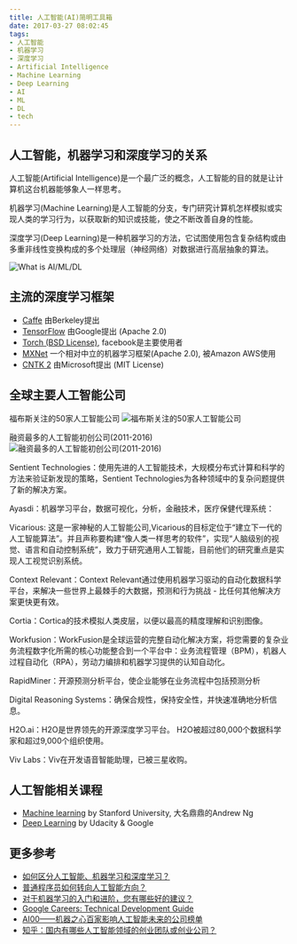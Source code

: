 ```yaml
---
title: 人工智能(AI)简明工具箱
date: 2017-03-27 08:02:45
tags:
- 人工智能
- 机器学习
- 深度学习
- Artificial Intelligence
- Machine Learning
- Deep Learning
- AI
- ML
- DL
- tech
---
```


## 人工智能，机器学习和深度学习的关系
人工智能(Artificial Intelligence)是一个最广泛的概念，人工智能的目的就是让计算机这台机器能够象人一样思考。

机器学习(Machine Learning)是人工智能的分支，专门研究计算机怎样模拟或实现人类的学习行为，以获取新的知识或技能，使之不断改善自身的性能。

深度学习(Deep Learning)是一种机器学习的方法，它试图使用包含复杂结构或由多重非线性变换构成的多个处理层（神经网络）对数据进行高层抽象的算法。

![What is AI/ML/DL](https://lh3.googleusercontent.com/QyJ1Gb1EOtFUsuvU6iTGLTvVDx1f1EEy5peJ236jTFoREH-RbpCxxK2WRt1t4HeXoU3z-_jMuVV983653NVfSHfOzq-Yx8giTBCRM6RP0nFcecggPfyRl5hTEtu0hULWc-eNZNo4T4n7HUhtijw0JyBe5uSf0sm3upFOI8mB-ukLrcJIxnKdIhqwryr5CKRfj1KB12VBBiv6-0FwTZYwgdELcz3VlCztPVjiPrqKuR6KTgArExTY3gt73p4_SDE5hebKJ_IJQ5U0ADTwwfkr17-xLr5fjOBTPDS-UrkWDuM8PHd5lXCEdCdaK3iaqOL_RenOUIC2i-YXCos1wIF7XdERAZ0yb6CYD74LPApKUlJiGSCrZ7ylj4lWLAdUos3Kre34dOoR4O_hAKYfEDQUtaGV_JQyck2DRVsfFtklMSpGKx4uFM-bLcwUZ9wdJWdRzMi6xxkTk4O9S5-tv14l_mRaqFgpS0NjsL3QTxPQlCiQ_k-9PmPkiFSYk9w1ysqnucZ4keIPOdSUEBbAtXqdvHGYka4duH5IzvToU8hpn0g9YY9Rodg87_hpJgFu4tooBHM5Roa1ojDiuPRzt_VlPLojD0pzHk7IwqAlVQtm5UuGaDxk9cy70itlf_n3i6GTjsGeAW0QJNYVwvesRHQBvVDVZ4AeUarGKh05Ss15mA=w773-h481-no)

## 主流的深度学习框架
- [Caffe](http://caffe.berkeleyvision.org/)   由Berkeley提出
- [TensorFlow](https://www.tensorflow.org/)  由Google提出 (Apache 2.0)
- [Torch (BSD License)](http://torch.ch/),  facebook是主要使用者
- [MXNet](http://mxnet.io/) 一个相对中立的机器学习框架(Apache 2.0), 被Amazon AWS使用
- [CNTK 2](https://github.com/Microsoft/CNTK/wiki) 由Microsoft提出 (MIT License)

## 全球主要人工智能公司
福布斯关注的50家人工智能公司
![福布斯关注的50家人工智能公司](https://lh3.googleusercontent.com/C8CIJkcvh40KQcWMZu9nT0xbf069tlQlwmuBJdRtKyWsgRXbNrJ3HIpR17cG0mGHaIbh3r3cf5CAKDF_O2V1ba0h1QxVt7lSLfyJ1L9fNFYalrE3H26N80DoNIGlAlqLc9NHX0eGLvbnVNBT3Nm9sq1aZKJpHyUvEsjD3f2MxmwfKp75GSDi2alk5P-YSt6ukTctACu8ozSCy6gohpXaQ0hQTiFbYa39GEeFe7gb2Sjpp6QRX49laXhytwe9JGsHiHfsUvW7iZT6NnPY_ReR41vM-5tAOJFH0nLSvJN5NKlcg1Tg29xIwspO5V0ox6MSPKzwuoPcHOXNMO61rAvxhje1uZn52m5S8i9X8YUiQHL1Lxea1uI5NAxVQLX9-b-q3jw5fak2oT17udnjZTdpCQCkL2-DBrZlIs9yraI2CHFJ1aH8EetCWaVq4uq-IsSfctEP9ZZ6t9AwlfET9s8IDYuLKm184VKY3teJlkKBoWU5uNdK5VeidCiGSXT67ZCMhoIWTX_3fxBn18x6S1sQIVJkm5raTvm-BiXMhtVs5TyzvTngkJ4nZIyacE3FQh9lJde3NrO3VZ3a-NggVVoKmu8jIo4_8c3P55aUs7LdpYWBlQfz9couOf-XFxFu6Bqx_QHe6R8RzA3jU5a24t_tQto67LAjMtqzS24NSkyt5w=w773-h1022-no)


融资最多的人工智能初创公司(2011-2016)
![融资最多的人工智能初创公司(2011-2016)](https://lh3.googleusercontent.com/cYBAjVrWqmCVlOHk5cABSl_Vm_OCNmnWouHp7uG7Qy0aVOkzZ5WNXZ_IaJs6pUyDOtDE3bPAX9tBwkJzbpivmGOh0Sk7wg9xRfHin6LtpjdKM1djy1UMQQGwvxfBXSNu4HKPd_mi0eULXZdylccwNlO25nxNO48qA0g9PUM0HipMIC1lBOAzwkalc4oxlu3qASyqnvkuWSRmajRIDgeBU9MdZ4AANPcPust-xbsHJX6v6Btd72OP2VC42Rlf52un4KbhVLmwXJX3N1fjpaSppxI4CfK0r1_pEK3cLRrQwYpz-TpEeFhLqUqQrZzRtWq93w7MocOQwwR6Pg1XOE1AyWThh5Ce2IPW2wpq_xgZBbE4qC6_9yaC79EmaTK9rzId321snm-VRjD0kT5qd64Y5ASVsL_453FwFHZJKiRbP8q26VavZFiG22WMCF0DfJJFM3xTug54qai4tH0jxNdTdjeY20wZ2XV0fwb1iqRHpL0BRuyA4kc95_aBcJdt7z_HNmAQipmvCEWWZLlLg42tM1vxeJHMZucCcG-qg7cmP2gr5YmBfw_SrCpHetW47GjFUME6gl03AKv6KAoTupVPx80S2lK-aCuaWVaZ3-y-a1l1hNBpMeRaUFmDJNoPoVR4XfUeQ0NEMhbFiGHwaWBmKLpflpJYzo4swgJoKVYy0Q=w773-h559-no)

Sentient Technologies：使用先进的人工智能技术，大规模分布式计算和科学的方法来验证新发现的策略，Sentient Technologies为各种领域中的复杂问题提供了新的解决方案。

Ayasdi：机器学习平台，数据可视化，分析，金融技术，医疗保健代理系统：

Vicarious: 这是一家神秘的人工智能公司,Vicarious的目标定位于“建立下一代的人工智能算法”。并且声称要构建“像人类一样思考的软件”，实现“人脑级别的视觉、语言和自动控制系统”，致力于研究通用人工智能，目前他们的研究重点是实现人工视觉识别系统。

Context Relevant：Context Relevant通过使用机器学习驱动的自动化数据科学平台，来解决一些世界上最棘手的大数据，预测和行为挑战 - 比任何其他解决方案更快更有效。

Cortia：Cortica的技术模拟人类皮层，以便以最高的精度理解和识别图像。

Workfusion：WorkFusion是全球运营的完整自动化解决方案，将您需要的复杂业务流程数字化所需的核心功能整合到一个平台中：业务流程管理（BPM），机器人过程自动化（RPA），劳动力编排和机器学习提供的认知自动化。

RapidMiner：开源预测分析平台，使企业能够在业务流程中包括预测分析

Digital Reasoning Systems：确保合规性，保持安全性，并快速准确地分析信息。

H2O.ai：H2O是世界领先的开源深度学习平台。 H2O被超过80,000个数据科学家和超过9,000个组织使用。

Viv Labs：Viv在开发语音智能助理，已被三星收购。

## 人工智能相关课程
- [Machine learning](https://www.coursera.org/learn/machine-learning) by Stanford University, 大名鼎鼎的Andrew Ng
- [Deep Learning](https://www.udacity.com/course/deep-learning--ud730) by Udacity & Google

## 更多参考
- [如何区分人工智能、机器学习和深度学习？](http://mp.weixin.qq.com/s/b3MjRLT1sImTcNlQid00kA)
- [普通程序员如何转向人工智能方向？](http://blog.jobbole.com/109352/)
- [对于机器学习的入门和进阶，您有哪些好的建议？](http://www.voidcn.com/blog/passion18/article/p-4281386.html)
- [Google Careers: Technical Development Guide](https://www.google.com/about/careers/students/guide-to-technical-development.html)
- [AI00——机器之心百家影响人工智能未来的公司榜单](https://github.com/SyncedAI00/AI00)
- [知乎：国内有哪些人工智能领域的创业团队或创业公司？](https://www.zhihu.com/question/30156262)
